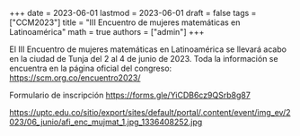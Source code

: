 +++
date      = 2023-06-01
lastmod   = 2023-06-01
draft     = false
tags      = ["CCM2023"]
title     = "III Encuentro de mujeres matemáticas en Latinoamérica"
math      = true
authors = ["admin"]
+++

El III Encuentro de mujeres matemáticas en Latinoamérica se llevará acabo en la ciudad de Tunja del 2 al 4 de junio de 2023. Toda la información se encuentra en la página oficial del congreso: https://scm.org.co/encuentro2023/

Formulario de inscripción https://forms.gle/YiCDB6cz9QSrb8g87


https://uptc.edu.co/sitio/export/sites/default/portal/.content/event/img_ev/2023/06_junio/afi_enc_mujmat_1.jpg_1336408252.jpg
